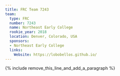 ```yaml
---
title: FRC Team 7243
team:
  type: FRC
  number: 7243
  name: Northeast Early College
  rookie_year: 2018
  location: Denver, Colorado, USA
  sponsors:
  - Northeast Early College
  links:
    Website: https://lobobellos.github.io/
---
```


{% include remove_this_line_and_add_a_paragraph %}
